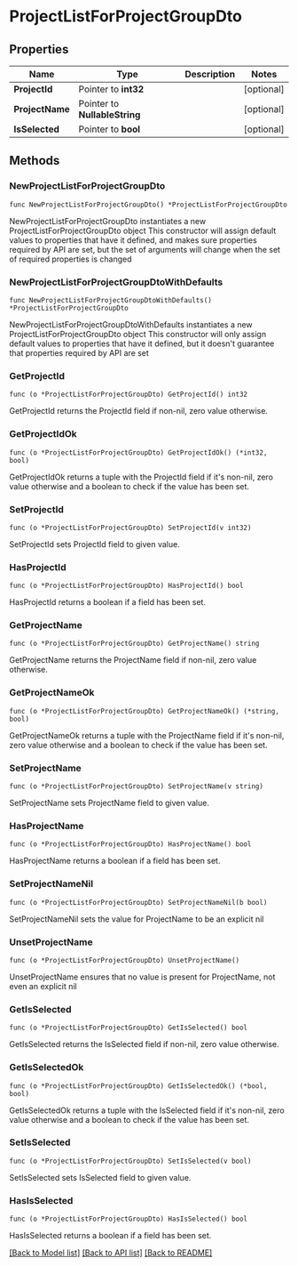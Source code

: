 # ProjectListForProjectGroupDto

## Properties

Name | Type | Description | Notes
------------ | ------------- | ------------- | -------------
**ProjectId** | Pointer to **int32** |  | [optional] 
**ProjectName** | Pointer to **NullableString** |  | [optional] 
**IsSelected** | Pointer to **bool** |  | [optional] 

## Methods

### NewProjectListForProjectGroupDto

`func NewProjectListForProjectGroupDto() *ProjectListForProjectGroupDto`

NewProjectListForProjectGroupDto instantiates a new ProjectListForProjectGroupDto object
This constructor will assign default values to properties that have it defined,
and makes sure properties required by API are set, but the set of arguments
will change when the set of required properties is changed

### NewProjectListForProjectGroupDtoWithDefaults

`func NewProjectListForProjectGroupDtoWithDefaults() *ProjectListForProjectGroupDto`

NewProjectListForProjectGroupDtoWithDefaults instantiates a new ProjectListForProjectGroupDto object
This constructor will only assign default values to properties that have it defined,
but it doesn't guarantee that properties required by API are set

### GetProjectId

`func (o *ProjectListForProjectGroupDto) GetProjectId() int32`

GetProjectId returns the ProjectId field if non-nil, zero value otherwise.

### GetProjectIdOk

`func (o *ProjectListForProjectGroupDto) GetProjectIdOk() (*int32, bool)`

GetProjectIdOk returns a tuple with the ProjectId field if it's non-nil, zero value otherwise
and a boolean to check if the value has been set.

### SetProjectId

`func (o *ProjectListForProjectGroupDto) SetProjectId(v int32)`

SetProjectId sets ProjectId field to given value.

### HasProjectId

`func (o *ProjectListForProjectGroupDto) HasProjectId() bool`

HasProjectId returns a boolean if a field has been set.

### GetProjectName

`func (o *ProjectListForProjectGroupDto) GetProjectName() string`

GetProjectName returns the ProjectName field if non-nil, zero value otherwise.

### GetProjectNameOk

`func (o *ProjectListForProjectGroupDto) GetProjectNameOk() (*string, bool)`

GetProjectNameOk returns a tuple with the ProjectName field if it's non-nil, zero value otherwise
and a boolean to check if the value has been set.

### SetProjectName

`func (o *ProjectListForProjectGroupDto) SetProjectName(v string)`

SetProjectName sets ProjectName field to given value.

### HasProjectName

`func (o *ProjectListForProjectGroupDto) HasProjectName() bool`

HasProjectName returns a boolean if a field has been set.

### SetProjectNameNil

`func (o *ProjectListForProjectGroupDto) SetProjectNameNil(b bool)`

 SetProjectNameNil sets the value for ProjectName to be an explicit nil

### UnsetProjectName
`func (o *ProjectListForProjectGroupDto) UnsetProjectName()`

UnsetProjectName ensures that no value is present for ProjectName, not even an explicit nil
### GetIsSelected

`func (o *ProjectListForProjectGroupDto) GetIsSelected() bool`

GetIsSelected returns the IsSelected field if non-nil, zero value otherwise.

### GetIsSelectedOk

`func (o *ProjectListForProjectGroupDto) GetIsSelectedOk() (*bool, bool)`

GetIsSelectedOk returns a tuple with the IsSelected field if it's non-nil, zero value otherwise
and a boolean to check if the value has been set.

### SetIsSelected

`func (o *ProjectListForProjectGroupDto) SetIsSelected(v bool)`

SetIsSelected sets IsSelected field to given value.

### HasIsSelected

`func (o *ProjectListForProjectGroupDto) HasIsSelected() bool`

HasIsSelected returns a boolean if a field has been set.


[[Back to Model list]](../README.md#documentation-for-models) [[Back to API list]](../README.md#documentation-for-api-endpoints) [[Back to README]](../README.md)


